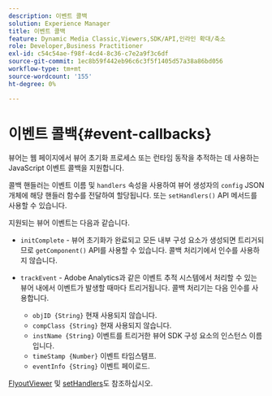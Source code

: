 ```yaml
---
description: 이벤트 콜백
solution: Experience Manager
title: 이벤트 콜백
feature: Dynamic Media Classic,Viewers,SDK/API,인라인 확대/축소
role: Developer,Business Practitioner
exl-id: c54c54ae-f98f-4cd4-8c36-c7e2a9f3c6df
source-git-commit: 1ec8b59f442eb96c6c3f5f1405d57a38a86bd056
workflow-type: tm+mt
source-wordcount: '155'
ht-degree: 0%

---
```


# 이벤트 콜백{#event-callbacks}

뷰어는 웹 페이지에서 뷰어 초기화 프로세스 또는 런타임 동작을 추적하는 데 사용하는 JavaScript 이벤트 콜백을 지원합니다.

콜백 핸들러는 이벤트 이름 및 `handlers` 속성을 사용하여 뷰어 생성자의 `config` JSON 개체에 해당 핸들러 함수를 전달하여 할당됩니다. 또는 `setHandlers()` API 메서드를 사용할 수 있습니다.

지원되는 뷰어 이벤트는 다음과 같습니다.

* `initComplete` - 뷰어 초기화가 완료되고 모든 내부 구성 요소가 생성되면 트리거되므로  `getComponent()` API를 사용할 수 있습니다. 콜백 처리기에서 인수를 사용하지 않습니다.

* `trackEvent` - Adobe Analytics과 같은 이벤트 추적 시스템에서 처리할 수 있는 뷰어 내에서 이벤트가 발생할 때마다 트리거됩니다. 콜백 처리기는 다음 인수를 사용합니다.

   * `objID {String}` 현재 사용되지 않습니다.
   * `compClass {String}` 현재 사용되지 않습니다.
   * `instName {String}` 이벤트를 트리거한 뷰어 SDK 구성 요소의 인스턴스 이름입니다.
   * `timeStamp {Number}` 이벤트 타임스탬프.
   * `eventInfo {String}` 이벤트 페이로드.

[FlyoutViewer](../../c-html5-s7-aem-asset-viewers/c-html5-flyout-viewer-20-about/c-html5-flyout-viewer-20-javascriptapiref/r-html5-flyout-viewer-20-javascriptapiref-.flyoutviewer.md#reference-b99bb25606444f46b27529ff3e960b1e) 및 [setHandlers](../../c-html5-s7-aem-asset-viewers/c-html5-flyout-viewer-20-about/c-html5-flyout-viewer-20-javascriptapiref/r-html5-flyout-viewer-20-javascriptapiref-sethandlers.md#reference-74e9acb1cd0047d5bd60eea5fa5c8692)도 참조하십시오.
